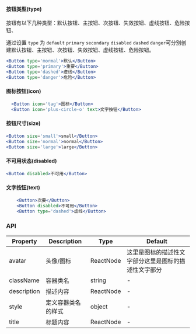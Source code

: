 
#### **按钮类型(type)**

按钮有以下几种类型：默认按钮、主按钮、次按钮、失效按钮、虚线按钮、危险按钮、

通过设置 `type` 为 `default` `primary` `secondary` `disabled` `dashed` `danger`可分别创建默认按钮、主按钮、次按钮、失效按钮、虚线按钮、危险按钮。

```jsx
<Button type='mormal'>默认</Button>
<Button type='primary'>重要</Button>
<Button type='dashed'>虚线</Button>
<Button type='danger'>危险</Button>
```

#### **图标按钮(icon)**

```jsx
  <Button icon='tag'>图标</Button>
  <Button icon='plus-circle-o' text>文字按钮</Button>
```

#### **按钮尺寸(size)**

```jsx
<Button size='small'>small</Button>
<Button size='normal'>normal</Button>
<Button size='large'>large</Button>
```

#### **不可用状态(disabled)**

```jsx
<Button disabled>不可用</Button>
```

#### **文字按钮(text)**

```jsx
    <Button>次要</Button>
    <Button disabled>不可用</Button>
    <Button type='dashed'>虚线</Button>
```
### API

| Property | Description | Type | Default |
| -------- | ----------- | ---- | ------- |
| avatar | 头像/图标 | ReactNode |  这里是图标的描述性文字部分这里是图标的描述性文字部分 |
| className | 容器类名 | string | - |
| description | 描述内容 | ReactNode | - |
| style | 定义容器类名的样式 | object | - |
| title | 标题内容 | ReactNode | - |

<style>.idoll-btn{margin:0 10px 0 0} </style>
